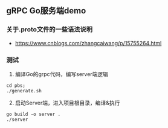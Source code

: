 ## gRPC Go服务端demo

### 关于.proto文件的一些语法说明
- https://www.cnblogs.com/zhangcaiwang/p/15755264.html


### 测试
1. 编译Go的grpc代码，编写server端逻辑
```
cd pbs;
./generate.sh
```
2. 启动Server端，进入项目根目录，编译&执行
```
go build -o server .
./server
```